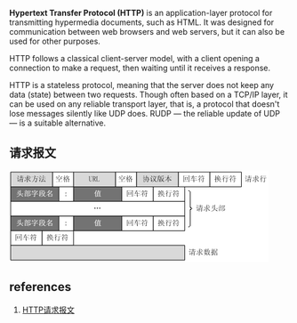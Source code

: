 **Hypertext Transfer Protocol (HTTP)** is an application-layer protocol for transmitting hypermedia documents, such as HTML. It was designed for communication between web browsers and web servers, but it can also be used for other purposes. 

HTTP follows a classical client-server model, with a client opening a connection to make a request, then waiting until it receives a response.

HTTP is a stateless protocol, meaning that the server does not keep any data (state) between two requests. Though often based on a TCP/IP layer, it can be used on any reliable transport layer, that is, a protocol that doesn't lose messages silently like UDP does. RUDP — the reliable update of UDP — is a suitable alternative.

## 请求报文

![](images/http/1.png)

## references

1. [HTTP请求报文](https://www.jianshu.com/p/283fd3db9fb2)
